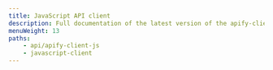```yaml
---
title: JavaScript API client
description: Full documentation of the latest version of the apify-client NPM package, which simplifies access to the Apify API using JavaScript / Node.js
menuWeight: 13
paths:
    - api/apify-client-js
    - javascript-client
---
```


